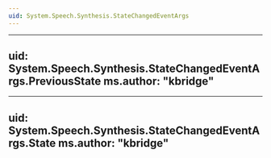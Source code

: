 ```yaml
---
uid: System.Speech.Synthesis.StateChangedEventArgs
---
```


---
uid: System.Speech.Synthesis.StateChangedEventArgs.PreviousState
ms.author: "kbridge"
---

---
uid: System.Speech.Synthesis.StateChangedEventArgs.State
ms.author: "kbridge"
---
